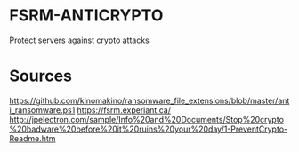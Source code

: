 # FSRM-ANTICRYPTO
Protect servers against crypto attacks

# Sources #
https://github.com/kinomakino/ransomware_file_extensions/blob/master/anti_ransomware.ps1
https://fsrm.experiant.ca/
http://jpelectron.com/sample/Info%20and%20Documents/Stop%20crypto%20badware%20before%20it%20ruins%20your%20day/1-PreventCrypto-Readme.htm
